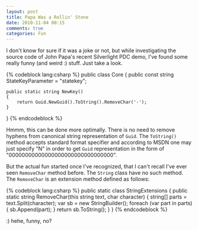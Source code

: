 ```yaml
---
layout: post
title: Papa Was a Rollin' Stone
date: 2010-11-04 00:15
comments: true
categories: Fun
---
```


I don't know for sure if it was a joke or not, but while investigating the source code of John Papa's recent Silverlight PDC demo, I've found some really funny (and weird :) stuff. Just take a look.
<!-- more -->

{% codeblock lang:csharp %}
public class Core
{
    public const string StateKeyParameter = "statekey";

    public static string NewKey()
    {
        return Guid.NewGuid().ToString().RemoveChar('-');
    }
}
{% endcodeblock %}

Hmmm, this can be done more optimally. There is no need to remove hyphens from canonical string representation of `Guid`. The `ToString()` method accepts standard format specifier and according to MSDN one may just specify "N" in order to get `Guid` representation in the form of "00000000000000000000000000000000".

But the actual fun started once I've recognized, that I can't recall I've ever seen `RemoveChar` method before. The `String` class have no such method. The `RemoveChar` is an extension method defined as follows:

{% codeblock lang:csharp %}
public static class StringExtensions
{
    public static string RemoveChar(this string text, char character)
    {
        string[] parts = text.Split(character);
        var sb = new StringBuilder();
        foreach (var part in parts)
        {
            sb.Append(part);
        }
        return sb.ToString();
    }
}
{% endcodeblock %}

:) hehe, funny, no?
